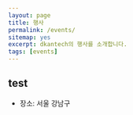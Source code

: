 ```yaml
---
layout: page
title: 행사
permalink: /events/
sitemap: yes
excerpt: dkantech의 행사를 소개합니다.
tags: [events]
---
```


## test


* 장소: 서울 강남구

